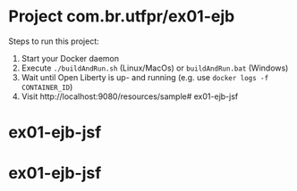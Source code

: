 # Project com.br.utfpr/ex01-ejb

Steps to run this project:

1. Start your Docker daemon
2. Execute `./buildAndRun.sh` (Linux/MacOs) or `buildAndRun.bat` (Windows)
3. Wait until Open Liberty is up- and running (e.g. use `docker logs -f CONTAINER_ID`)
4. Visit http://localhost:9080/resources/sample# ex01-ejb-jsf
# ex01-ejb-jsf
# ex01-ejb-jsf
